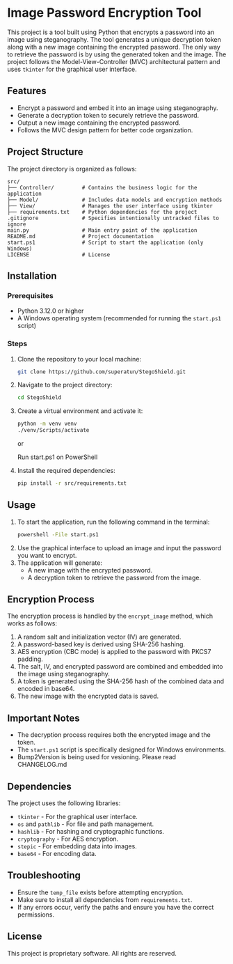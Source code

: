 # Image Password Encryption Tool

This project is a tool built using Python that encrypts a password into an image using steganography. The tool generates a unique decryption token along with a new image containing the encrypted password. The only way to retrieve the password is by using the generated token and the image. The project follows the Model-View-Controller (MVC) architectural pattern and uses `tkinter` for the graphical user interface.

## Features
- Encrypt a password and embed it into an image using steganography.
- Generate a decryption token to securely retrieve the password.
- Output a new image containing the encrypted password.
- Follows the MVC design pattern for better code organization.

## Project Structure
The project directory is organized as follows:

```
src/
├── Controller/         # Contains the business logic for the application
├── Model/              # Includes data models and encryption methods
├── View/               # Manages the user interface using tkinter
├── requirements.txt    # Python dependencies for the project
.gitignore              # Specifies intentionally untracked files to ignore
main.py                 # Main entry point of the application
README.md               # Project documentation
start.ps1               # Script to start the application (only Windows)
LICENSE                 # License
```

## Installation

### Prerequisites
- Python 3.12.0 or higher
- A Windows operating system (recommended for running the `start.ps1` script)

### Steps
1. Clone the repository to your local machine:
   ```bash
   git clone https://github.com/superatun/StegoShield.git
   ```
2. Navigate to the project directory:
   ```bash
   cd StegoShield
   ```
3. Create a virtual environment and activate it:
   ```bash
   python -m venv venv
   ./venv/Scripts/activate
   ```
   or

   Run start.ps1 on PowerShell

4. Install the required dependencies:
   ```bash
   pip install -r src/requirements.txt
   ```

## Usage
1. To start the application, run the following command in the terminal:
   ```bash
   powershell -File start.ps1
   ```
2. Use the graphical interface to upload an image and input the password you want to encrypt.
3. The application will generate:
   - A new image with the encrypted password.
   - A decryption token to retrieve the password from the image.

## Encryption Process
The encryption process is handled by the `encrypt_image` method, which works as follows:
1. A random salt and initialization vector (IV) are generated.
2. A password-based key is derived using SHA-256 hashing.
3. AES encryption (CBC mode) is applied to the password with PKCS7 padding.
4. The salt, IV, and encrypted password are combined and embedded into the image using steganography.
5. A token is generated using the SHA-256 hash of the combined data and encoded in base64.
6. The new image with the encrypted data is saved.

## Important Notes
- The decryption process requires both the encrypted image and the token.
- The `start.ps1` script is specifically designed for Windows environments.
- Bump2Version is being used for vesioning. Please read CHANGELOG.md

## Dependencies
The project uses the following libraries:
- `tkinter` - For the graphical user interface.
- `os` and `pathlib` - For file and path management.
- `hashlib` - For hashing and cryptographic functions.
- `cryptography` - For AES encryption.
- `stepic` - For embedding data into images.
- `base64` - For encoding data.

## Troubleshooting
- Ensure the `temp_file` exists before attempting encryption.
- Make sure to install all dependencies from `requirements.txt`.
- If any errors occur, verify the paths and ensure you have the correct permissions.

## License
This project is proprietary software. All rights are reserved.